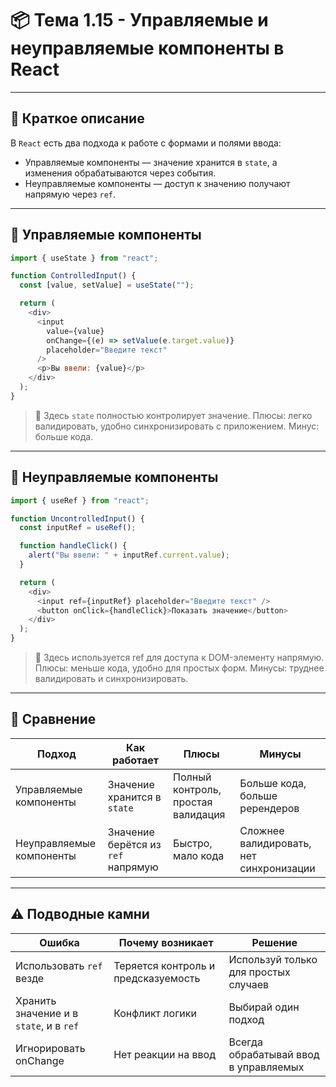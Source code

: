 # 📦 Тема 1.15 - Управляемые и неуправляемые компоненты в React

---

## 🔹 Краткое описание

В `React` есть два подхода к работе с формами и полями ввода:

- Управляемые компоненты — значение хранится в `state`, а изменения обрабатываются через события.
- Неуправляемые компоненты — доступ к значению получают напрямую через `ref`.

---

## 🔹 Управляемые компоненты

```javascript
import { useState } from "react";

function ControlledInput() {
  const [value, setValue] = useState("");

  return (
    <div>
      <input
        value={value}
        onChange={(e) => setValue(e.target.value)}
        placeholder="Введите текст"
      />
      <p>Вы ввели: {value}</p>
    </div>
  );
}
```

> 📌 Здесь `state` полностью контролирует значение.
> Плюсы: легко валидировать, удобно синхронизировать с приложением.
> Минус: больше кода.

---

## 🔹 Неуправляемые компоненты

```javascript
import { useRef } from "react";

function UncontrolledInput() {
  const inputRef = useRef();

  function handleClick() {
    alert("Вы ввели: " + inputRef.current.value);
  }

  return (
    <div>
      <input ref={inputRef} placeholder="Введите текст" />
      <button onClick={handleClick}>Показать значение</button>
    </div>
  );
}
```

> 📌 Здесь используется ref для доступа к DOM-элементу напрямую.
> Плюсы: меньше кода, удобно для простых форм.
> Минусы: труднее валидировать и синхронизировать.

---

## 🔹 Сравнение

| Подход                   | Как работает                       | Плюсы                              | Минусы                                  |
| ------------------------ | ---------------------------------- | ---------------------------------- | --------------------------------------- |
| Управляемые компоненты   | Значение хранится в `state`        | Полный контроль, простая валидация | Больше кода, больше ререндеров          |
| Неуправляемые компоненты | Значение берётся из `ref` напрямую | Быстро, мало кода                  | Сложнее валидировать, нет синхронизации |

---

## ⚠️ Подводные камни

| Ошибка                                  | Почему возникает                    | Решение                               |
| --------------------------------------- | ----------------------------------- | ------------------------------------- |
| Использовать `ref` везде                | Теряется контроль и предсказуемость | Используй только для простых случаев  |
| Хранить значение и в `state`, и в `ref` | Конфликт логики                     | Выбирай один подход                   |
| Игнорировать onChange                   | Нет реакции на ввод                 | Всегда обрабатывай ввод в управляемых |
